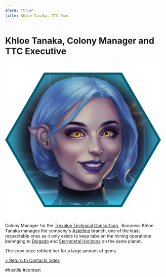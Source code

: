 ```yaml
---
share: "true"
title: Khloe Tanaka, TTC Exec
---
```

  
# Khloe Tanaka, Colony Manager and TTC Executive  
![500x500](../Attachments/KhloeTanaka.png)  
  
Colony Manager for the [Trexalon Technical Consortium](TrexalonTechnicalConsortium.md),  Baroness Khloe Tanaka manages the company's [Asteltine](../Location/Asteltine.md) branch, one of the least respectable ones as it only exists to keep tabs on the mining operations belonging to [Delgado](DelgadoTradingLIC.md) and [Sternmetal Horizons](SternmetalHorizons.md) on the same planet.  
  
The crew once robbed her for a large amount of gems.  
  
[> Return to Contacts Index](./index.md)  
  
#hostile #contact